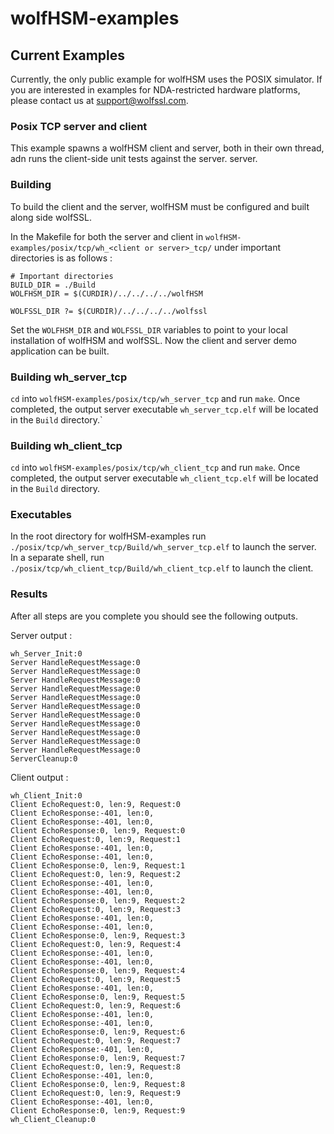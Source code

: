 # wolfHSM-examples

## Current Examples
Currently, the only public example for wolfHSM uses the POSIX simulator. If you are interested in examples for NDA-restricted hardware platforms, please contact us at support@wolfssl.com.

### Posix TCP server and client
This example spawns a wolfHSM client and server, both in their own thread, adn runs the client-side unit tests against the server. server.

### Building
To build the client and the server, wolfHSM must be configured and built along side wolfSSL.

In the Makefile for both the server and client in `wolfHSM-examples/posix/tcp/wh_<client or server>_tcp/` under important directories is as follows :
```
# Important directories
BUILD_DIR = ./Build
WOLFHSM_DIR = $(CURDIR)/../../../../wolfHSM

WOLFSSL_DIR ?= $(CURDIR)/../../../../wolfssl
```

Set the `WOLFHSM_DIR` and `WOLFSSL_DIR` variables to point to your local installation of wolfHSM and wolfSSL. Now the client and server demo application can be built.

### Building wh_server_tcp
`cd` into `wolfHSM-examples/posix/tcp/wh_server_tcp` and run `make`. Once completed, the output server executable `wh_server_tcp.elf` will be located in the `Build` directory.`

### Building wh_client_tcp
`cd` into `wolfHSM-examples/posix/tcp/wh_client_tcp` and run `make`. Once completed, the output server executable `wh_client_tcp.elf` will be located in the `Build` directory.

### Executables
In the root directory for wolfHSM-examples run `./posix/tcp/wh_server_tcp/Build/wh_server_tcp.elf` to launch the server. In a separate shell, run `./posix/tcp/wh_client_tcp/Build/wh_client_tcp.elf` to launch the client.

### Results
After all steps are you complete you should see the following outputs.

Server output :
```
wh_Server_Init:0
Server HandleRequestMessage:0
Server HandleRequestMessage:0
Server HandleRequestMessage:0
Server HandleRequestMessage:0
Server HandleRequestMessage:0
Server HandleRequestMessage:0
Server HandleRequestMessage:0
Server HandleRequestMessage:0
Server HandleRequestMessage:0
Server HandleRequestMessage:0
Server HandleRequestMessage:0
ServerCleanup:0
```

Client output :
```
wh_Client_Init:0
Client EchoRequest:0, len:9, Request:0
Client EchoResponse:-401, len:0,
Client EchoResponse:-401, len:0,
Client EchoResponse:0, len:9, Request:0
Client EchoRequest:0, len:9, Request:1
Client EchoResponse:-401, len:0,
Client EchoResponse:-401, len:0,
Client EchoResponse:0, len:9, Request:1
Client EchoRequest:0, len:9, Request:2
Client EchoResponse:-401, len:0,
Client EchoResponse:-401, len:0,
Client EchoResponse:0, len:9, Request:2
Client EchoRequest:0, len:9, Request:3
Client EchoResponse:-401, len:0,
Client EchoResponse:-401, len:0,
Client EchoResponse:0, len:9, Request:3
Client EchoRequest:0, len:9, Request:4
Client EchoResponse:-401, len:0,
Client EchoResponse:-401, len:0,
Client EchoResponse:0, len:9, Request:4
Client EchoRequest:0, len:9, Request:5
Client EchoResponse:-401, len:0,
Client EchoResponse:0, len:9, Request:5
Client EchoRequest:0, len:9, Request:6
Client EchoResponse:-401, len:0,
Client EchoResponse:-401, len:0,
Client EchoResponse:0, len:9, Request:6
Client EchoRequest:0, len:9, Request:7
Client EchoResponse:-401, len:0,
Client EchoResponse:0, len:9, Request:7
Client EchoRequest:0, len:9, Request:8
Client EchoResponse:-401, len:0,
Client EchoResponse:0, len:9, Request:8
Client EchoRequest:0, len:9, Request:9
Client EchoResponse:-401, len:0,
Client EchoResponse:0, len:9, Request:9
wh_Client_Cleanup:0
```
